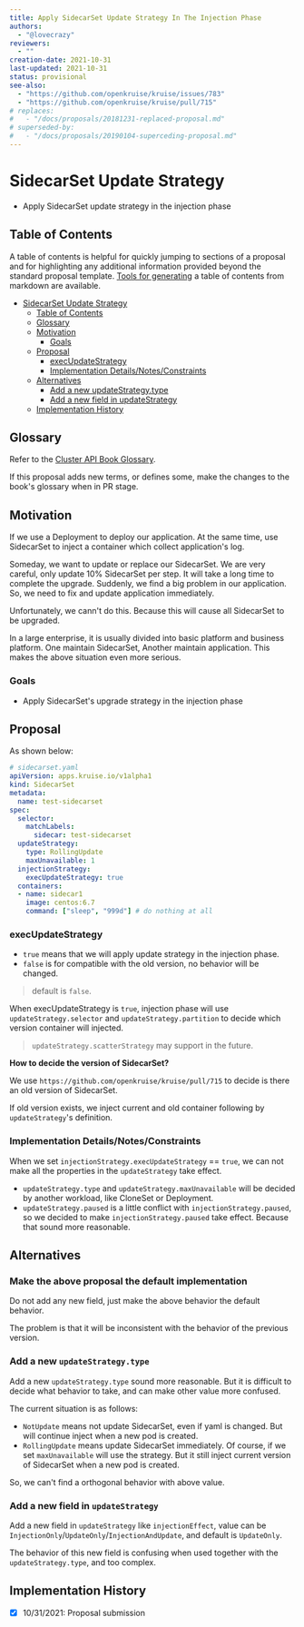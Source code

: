 ```yaml
---
title: Apply SidecarSet Update Strategy In The Injection Phase
authors:
  - "@lovecrazy"
reviewers:
  - ""
creation-date: 2021-10-31
last-updated: 2021-10-31
status: provisional
see-also:
  - "https://github.com/openkruise/kruise/issues/783"
  - "https://github.com/openkruise/kruise/pull/715"
# replaces:
#   - "/docs/proposals/20181231-replaced-proposal.md"
# superseded-by:
#   - "/docs/proposals/20190104-superceding-proposal.md"
---
```


# SidecarSet Update Strategy

- Apply SidecarSet update strategy in the injection phase

## Table of Contents

A table of contents is helpful for quickly jumping to sections of a proposal and for highlighting
any additional information provided beyond the standard proposal template.
[Tools for generating](https://github.com/ekalinin/github-markdown-toc) a table of contents from markdown are available.

* [SidecarSet Update Strategy](#sidecarset-update-strategy)
   * [Table of Contents](#table-of-contents)
   * [Glossary](#glossary)
   * [Motivation](#motivation)
      * [Goals](#goals)
   * [Proposal](#proposal)
      * [execUpdateStrategy](#execupdatestrategy)
      * [Implementation Details/Notes/Constraints](#implementation-detailsnotesconstraints)
   * [Alternatives](#alternatives)
      * [Add a new updateStrategy.type](#add-a-new-updatestrategytype)
      * [Add a new field in updateStrategy](#add-a-new-field-in-updatestrategy)
   * [Implementation History](#implementation-history)

## Glossary

Refer to the [Cluster API Book Glossary](https://cluster-api.sigs.k8s.io/reference/glossary.html).

If this proposal adds new terms, or defines some, make the changes to the book's glossary when in PR stage.

## Motivation

If we use a Deployment to deploy our application. At the same time, use SidecarSet to inject a container which collect application's log.

Someday, we want to update or replace our SidecarSet. We are very careful, only update 10% SidecarSet per step. It will take a long time to complete the upgrade. Suddenly, we find a big problem in our application. So, we need to fix and update application immediately.

Unfortunately, we cann't do this. Because this will cause all SidecarSet to be upgraded.

In a large enterprise, it is usually divided into basic platform and business platform. One maintain SidecarSet, Another maintain application. This makes the above situation even more serious.

### Goals

- Apply SidecarSet's upgrade strategy in the injection phase

## Proposal

As shown below:

```yaml
# sidecarset.yaml
apiVersion: apps.kruise.io/v1alpha1
kind: SidecarSet
metadata:
  name: test-sidecarset
spec:
  selector:
    matchLabels:
      sidecar: test-sidecarset
  updateStrategy:
    type: RollingUpdate
    maxUnavailable: 1
  injectionStrategy:
    execUpdateStrategy: true
  containers:
  - name: sidecar1
    image: centos:6.7
    command: ["sleep", "999d"] # do nothing at all
```

### execUpdateStrategy

* `true` means that we will apply update strategy in the injection phase.
* `false` is for compatible with the old version, no behavior will be changed.

> default is `false`.

When execUpdateStrategy is `true`, injection phase will use `updateStrategy.selector` and `updateStrategy.partition` to decide which version container will injected.

> `updateStrategy.scatterStrategy` may support in the future.

__How to decide the version of SidecarSet?__

We use `https://github.com/openkruise/kruise/pull/715` to decide is there an old version of SidecarSet.

If old version exists, we inject current and old container following by `updateStrategy`'s definition.

### Implementation Details/Notes/Constraints

When we set `injectionStrategy.execUpdateStrategy` == `true`, we can not make all the properties in the `updateStrategy` take effect.

* `updateStrategy.type` and `updateStrategy.maxUnavailable` will be decided by another workload, like CloneSet or Deployment.
* `updateStrategy.paused` is a little conflict with `injectionStrategy.paused`, so we decided to make `injectionStrategy.paused` take effect. Because that sound more reasonable.

## Alternatives

### Make the above proposal the default implementation

Do not add any new field, just make the above behavior the default behavior.

The problem is that it will be inconsistent with the behavior of the previous version.

### Add a new `updateStrategy.type`

Add a new `updateStrategy.type` sound more reasonable. But it is difficult to decide what behavior to take, and can make other value more confused.

The current situation is as follows:

* `NotUpdate` means not update SidecarSet, even if yaml is changed. But will continue inject when a new pod is created.
* `RollingUpdate` means update SidecarSet immediately. Of course, if we set `maxUnavailable` will use the strategy. But it still inject current version of SidecarSet when a new pod is created.

So, we can't find a orthogonal behavior with above value.

### Add a new field in `updateStrategy`

Add a new field in `updateStrategy` like `injectionEffect`, value can be `InjectionOnly`/`UpdateOnly`/`InjectionAndUpdate`, and default is `UpdateOnly`.

The behavior of this new field is confusing when used together with the `updateStrategy.type`, and too complex.

## Implementation History

- [x] 10/31/2021: Proposal submission
